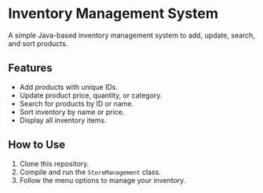 # Inventory Management System

A simple Java-based inventory management system to add, update, search, and sort products.

## Features
- Add products with unique IDs.
- Update product price, quantity, or category.
- Search for products by ID or name.
- Sort inventory by name or price.
- Display all inventory items.

## How to Use
1. Clone this repository.
2. Compile and run the `StoreManagement` class.
3. Follow the menu options to manage your inventory.
